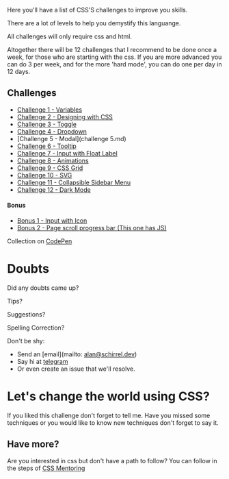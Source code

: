 Here you'll have a list of CSS'S challenges to improve you skills.

There are a  lot of levels to help you demystify this languange.

All challenges will only require css and html.


Altogether there will be 12 challenges that I recommend to be done once a week, for those who are starting with the css.
If you are more advanced you can do 3 per week, and for the more 'hard mode', you can do one per day in 12 days.

## Challenges

- [Challenge 1 - Variables](challenge-1.md)
- [Challenge 2 - Designing with CSS](challenge-2.md)
- [Challenge 3 - Toggle](challenge-3.md)
- [Challenge 4 - Dropdown](challenge-4.md)
- [Challenge 5 - Modal](challenge 5.md)
- [Challenge 6 - Tooltip](challenge-6.md)
- [Challenge 7 - Input with Float Label](challenge-7.md)
- [Challenge 8 - Animations](challenge-8.md)
- [Challenge 9 - CSS Grid](challenge-9.md)
- [Challenge 10 - SVG](challenge-10.md)
- [Challenge 11 - Collapsible Sidebar Menu](challenge-11.md)
- [Challenge 12 - Dark Mode](challenge-12.md)

#### Bonus
- [Bonus 1 - Input with Icon](challenging-bonus-1.md)
- [Bonus 2 - Page scroll progress bar (This one has JS)](challenging-bonus-2.md)


Collection on [CodePen](https://codepen.io/collection/AaZmOo)

# Doubts

Did any doubts came up?

Tips?

Suggestions?

Spelling Correction?

Don't be shy:

- Send an [email](mailto: alan@schirrel.dev)
- Say hi at [telegram](https://t.me/schirrel)
- Or even create an issue that we'll resolve.




# Let's change the world using CSS?


If you liked this challenge don't forget to tell me.
Have you missed some techniques or you would like to know new techniques don't forget to say it.


## Have more?

Are you interested in css but don't have a path to follow?
You can follow in the steps of [CSS Mentoring](https://github.com/schirrel/mentoria-css)
